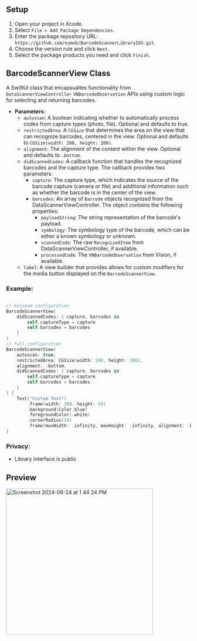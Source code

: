 ## Setup

1. Open your project in Xcode.
2. Select `File > Add Package Dependencies`.
3. Enter the package repository URL: `https://github.com/numob/BarcodeScannerLibraryIOS.git`.
4. Choose the version rule and click `Next`.
5. Select the package products you need and click `Finish`.

## BarcodeScannerView Class
A SwiftUI class that encapsualtes functionality from `DataScannerViewController` `VNBarcodeObservation` APIs using custom logic for selecting and returning barcodes.

- **Parameters:**
  - `autoscan`: A boolean indicating whether to automatically process codes from capture types (photo, file). Optional and defaults to true.
  - `restrictedArea`: A `CGSize` that determines the area on the view that can recognize barcodes, centered in the view. Optional and defaults to `CGSize(width: 200, height: 200)`.
  - `alignment`: The alignment of the content within the view. Optional and defaults to `.bottom`.
  - `didScannedCodes`: A callback function that handles the recognized barcodes and the capture type. The callback provides two parameters:
    - `capture`: The capture type, which indicates the source of the barcode capture (camera or file) and additional information such as whether the barcode is in the center of the view.
    - `barcodes`: An array of `Barcode` objects recognized from the DataScannerViewController. The object contains the following properties:
      - `payloadString`: The string representation of the barcode's payload.
      - `symbology`: The symbology type of the barcode, which can be either a known symbology or unknown.
      - `scannedCode`: The raw `RecognizedItem` from DataScannerViewController, if available.
      - `processedCode`: The `VNBarcodeObservation` from Vision, if available.
  - `label`: A view builder that provides allows for custom modifiers for the media button displayed on the `BarcodeScannerView`.

### Example:
```swift

// minimum configuration
BarcodeScannerView(
    didScannedCodes: { capture, barcodes in
        self.captureType = capture
        self.barcodes = barcodes
    }
)
// full configuration
BarcodeScannerView(
    autoscan: true,
    restrictedArea: CGSize(width: 200, height: 200),
    alignment: .bottom,
    didScannedCodes: { capture, barcodes in
        self.captureType = capture
        self.barcodes = barcodes
    }
) {
    Text("Custom Text")
        .frame(width: 300, height: 50)
        .background(Color.blue)
        .foregroundColor(.white)
        .cornerRadius(10)
        .frame(maxWidth: .infinity, maxHeight: .infinity, alignment: .bottom)
}
```
### Privacy:  
- Library interface is public


## Preview
<img src="https://github.com/numob/BarcodeScannerLibraryIOS/assets/164918815/6d877515-9bbf-4189-a901-6f2b0821fcd5" alt="Screenshot 2024-06-24 at 1 44 24 PM" width="400"/>


